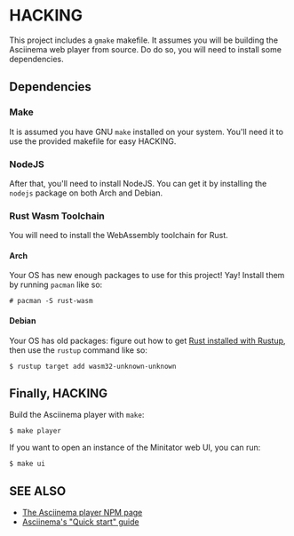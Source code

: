 # HACKING

This project includes a `gmake` makefile.  It assumes you will be building
the Asciinema web player from source.  Do do so, you will need to install some
dependencies.

## Dependencies
### Make
It is assumed you have GNU `make` installed on your system.  You'll need it to
use the provided makefile for easy HACKING.

### NodeJS
After that, you'll need to install NodeJS.  You can get it by installing the
`nodejs` package on both Arch and Debian.

### Rust Wasm Toolchain
You will need to install the WebAssembly toolchain for Rust.

#### Arch
Your OS has new enough packages to use for this project!  Yay!  Install them by
running `pacman` like so:
```
# pacman -S rust-wasm
```

#### Debian
Your OS has old packages: figure out how to get
[Rust installed with Rustup](https://www.rust-lang.org/tools/install), then use
the `rustup` command like so:
```
$ rustup target add wasm32-unknown-unknown
```

## Finally, HACKING
Build the Asciinema player with `make`:
```
$ make player
```

If you want to open an instance of the Minitator web UI, you can run:
```
$ make ui
```

## SEE ALSO
* [The Asciinema player NPM page](https://www.npmjs.com/package/asciinema-player)
* [Asciinema's "Quick start" guide](https://docs.asciinema.org/manual/player/quick-start/)
